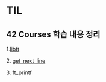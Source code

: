 # TIL
## 42 Courses 학습 내용 정리
1.[libft][libftlink]

[libftlink]: https://github.com/kshim1208/TIL/tree/main/42Courses/libft
2. [get_next_line][gnllink]

[gnllink]: https://github.com/kshim1208/TIL/tree/main/42Courses/get_next_line
3. ft_printf  
